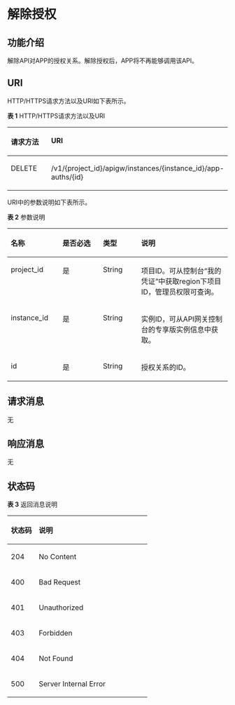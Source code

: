# 解除授权<a name="ZH-CN_TOPIC_0000001081976181"></a>

## 功能介绍<a name="zh-cn_topic_0225568846_section59173016"></a>

解除API对APP的授权关系。解除授权后，APP将不再能够调用该API。

## URI<a name="zh-cn_topic_0225568846_section62795097"></a>

HTTP/HTTPS请求方法以及URI如下表所示。

**表 1**  HTTP/HTTPS请求方法以及URI

<a name="zh-cn_topic_0225568846_table9779415"></a>
<table><thead align="left"><tr id="zh-cn_topic_0225568846_row3539980"><th class="cellrowborder" valign="top" width="20%" id="mcps1.2.3.1.1"><p id="zh-cn_topic_0225568846_p18302929"><a name="zh-cn_topic_0225568846_p18302929"></a><a name="zh-cn_topic_0225568846_p18302929"></a>请求方法</p>
</th>
<th class="cellrowborder" valign="top" width="80%" id="mcps1.2.3.1.2"><p id="zh-cn_topic_0225568846_p6142258"><a name="zh-cn_topic_0225568846_p6142258"></a><a name="zh-cn_topic_0225568846_p6142258"></a>URI</p>
</th>
</tr>
</thead>
<tbody><tr id="zh-cn_topic_0225568846_row27760921"><td class="cellrowborder" valign="top" width="20%" headers="mcps1.2.3.1.1 "><p id="zh-cn_topic_0225568846_p34042091"><a name="zh-cn_topic_0225568846_p34042091"></a><a name="zh-cn_topic_0225568846_p34042091"></a>DELETE</p>
</td>
<td class="cellrowborder" valign="top" width="80%" headers="mcps1.2.3.1.2 "><p id="zh-cn_topic_0225568846_p5946002"><a name="zh-cn_topic_0225568846_p5946002"></a><a name="zh-cn_topic_0225568846_p5946002"></a>/v1/{project_id}/apigw/instances/{instance_id}/app-auths/{id}</p>
</td>
</tr>
</tbody>
</table>

URI中的参数说明如下表所示。

**表 2**  参数说明

<a name="zh-cn_topic_0225568846_table11864182"></a>
<table><thead align="left"><tr id="zh-cn_topic_0225568846_row62649346"><th class="cellrowborder" valign="top" width="23.46765323467653%" id="mcps1.2.5.1.1"><p id="zh-cn_topic_0225568846_p41432236"><a name="zh-cn_topic_0225568846_p41432236"></a><a name="zh-cn_topic_0225568846_p41432236"></a>名称</p>
</th>
<th class="cellrowborder" valign="top" width="18.36816318368163%" id="mcps1.2.5.1.2"><p id="zh-cn_topic_0225568846_p567938"><a name="zh-cn_topic_0225568846_p567938"></a><a name="zh-cn_topic_0225568846_p567938"></a>是否必选</p>
</th>
<th class="cellrowborder" valign="top" width="17.348265173482652%" id="mcps1.2.5.1.3"><p id="zh-cn_topic_0225568846_p46003054"><a name="zh-cn_topic_0225568846_p46003054"></a><a name="zh-cn_topic_0225568846_p46003054"></a>类型</p>
</th>
<th class="cellrowborder" valign="top" width="40.815918408159185%" id="mcps1.2.5.1.4"><p id="zh-cn_topic_0225568846_p35259861"><a name="zh-cn_topic_0225568846_p35259861"></a><a name="zh-cn_topic_0225568846_p35259861"></a>说明</p>
</th>
</tr>
</thead>
<tbody><tr id="zh-cn_topic_0225568846_row6768314473"><td class="cellrowborder" valign="top" width="23.46765323467653%" headers="mcps1.2.5.1.1 "><p id="zh-cn_topic_0225568846_p55878963"><a name="zh-cn_topic_0225568846_p55878963"></a><a name="zh-cn_topic_0225568846_p55878963"></a>project_id</p>
</td>
<td class="cellrowborder" valign="top" width="18.36816318368163%" headers="mcps1.2.5.1.2 "><p id="zh-cn_topic_0225568846_p29902160"><a name="zh-cn_topic_0225568846_p29902160"></a><a name="zh-cn_topic_0225568846_p29902160"></a>是</p>
</td>
<td class="cellrowborder" valign="top" width="17.348265173482652%" headers="mcps1.2.5.1.3 "><p id="zh-cn_topic_0225568846_p6155914"><a name="zh-cn_topic_0225568846_p6155914"></a><a name="zh-cn_topic_0225568846_p6155914"></a>String</p>
</td>
<td class="cellrowborder" valign="top" width="40.815918408159185%" headers="mcps1.2.5.1.4 "><p id="zh-cn_topic_0225568846_p28867016"><a name="zh-cn_topic_0225568846_p28867016"></a><a name="zh-cn_topic_0225568846_p28867016"></a>项目ID。可从控制台“我的凭证”中获取region下项目ID，管理员权限可查询。</p>
</td>
</tr>
<tr id="zh-cn_topic_0225568846_row176084118476"><td class="cellrowborder" valign="top" width="23.46765323467653%" headers="mcps1.2.5.1.1 "><p id="zh-cn_topic_0225568846_p1780913159538"><a name="zh-cn_topic_0225568846_p1780913159538"></a><a name="zh-cn_topic_0225568846_p1780913159538"></a>instance_id</p>
</td>
<td class="cellrowborder" valign="top" width="18.36816318368163%" headers="mcps1.2.5.1.2 "><p id="zh-cn_topic_0225568846_p9809215115310"><a name="zh-cn_topic_0225568846_p9809215115310"></a><a name="zh-cn_topic_0225568846_p9809215115310"></a>是</p>
</td>
<td class="cellrowborder" valign="top" width="17.348265173482652%" headers="mcps1.2.5.1.3 "><p id="zh-cn_topic_0225568846_p1280914152538"><a name="zh-cn_topic_0225568846_p1280914152538"></a><a name="zh-cn_topic_0225568846_p1280914152538"></a>String</p>
</td>
<td class="cellrowborder" valign="top" width="40.815918408159185%" headers="mcps1.2.5.1.4 "><p id="zh-cn_topic_0225568846_p1880914157537"><a name="zh-cn_topic_0225568846_p1880914157537"></a><a name="zh-cn_topic_0225568846_p1880914157537"></a>实例ID，可从API网关控制台的专享版实例信息中获取。</p>
</td>
</tr>
<tr id="zh-cn_topic_0225568846_row37476513"><td class="cellrowborder" valign="top" width="23.46765323467653%" headers="mcps1.2.5.1.1 "><p id="zh-cn_topic_0225568846_p15698746"><a name="zh-cn_topic_0225568846_p15698746"></a><a name="zh-cn_topic_0225568846_p15698746"></a>id</p>
</td>
<td class="cellrowborder" valign="top" width="18.36816318368163%" headers="mcps1.2.5.1.2 "><p id="zh-cn_topic_0225568846_p63638919"><a name="zh-cn_topic_0225568846_p63638919"></a><a name="zh-cn_topic_0225568846_p63638919"></a>是</p>
</td>
<td class="cellrowborder" valign="top" width="17.348265173482652%" headers="mcps1.2.5.1.3 "><p id="zh-cn_topic_0225568846_p54478833"><a name="zh-cn_topic_0225568846_p54478833"></a><a name="zh-cn_topic_0225568846_p54478833"></a>String</p>
</td>
<td class="cellrowborder" valign="top" width="40.815918408159185%" headers="mcps1.2.5.1.4 "><p id="zh-cn_topic_0225568846_p50709343"><a name="zh-cn_topic_0225568846_p50709343"></a><a name="zh-cn_topic_0225568846_p50709343"></a>授权关系的ID。</p>
</td>
</tr>
</tbody>
</table>

## 请求消息<a name="zh-cn_topic_0225568846_section28284964"></a>

无

## 响应消息<a name="zh-cn_topic_0225568846_section9380773"></a>

无

## 状态码<a name="zh-cn_topic_0225568846_section53238091"></a>

**表 3**  返回消息说明

<a name="zh-cn_topic_0225568846_table45364073"></a>
<table><thead align="left"><tr id="zh-cn_topic_0225568846_row52860430"><th class="cellrowborder" valign="top" width="20%" id="mcps1.2.3.1.1"><p id="zh-cn_topic_0225568846_p53836432"><a name="zh-cn_topic_0225568846_p53836432"></a><a name="zh-cn_topic_0225568846_p53836432"></a>状态码</p>
</th>
<th class="cellrowborder" valign="top" width="80%" id="mcps1.2.3.1.2"><p id="zh-cn_topic_0225568846_p65783722"><a name="zh-cn_topic_0225568846_p65783722"></a><a name="zh-cn_topic_0225568846_p65783722"></a>说明</p>
</th>
</tr>
</thead>
<tbody><tr id="zh-cn_topic_0225568846_row26881285"><td class="cellrowborder" valign="top" width="20%" headers="mcps1.2.3.1.1 "><p id="zh-cn_topic_0225568846_p29900489"><a name="zh-cn_topic_0225568846_p29900489"></a><a name="zh-cn_topic_0225568846_p29900489"></a>204</p>
</td>
<td class="cellrowborder" valign="top" width="80%" headers="mcps1.2.3.1.2 "><p id="zh-cn_topic_0225568846_p6020508"><a name="zh-cn_topic_0225568846_p6020508"></a><a name="zh-cn_topic_0225568846_p6020508"></a>No Content</p>
</td>
</tr>
<tr id="zh-cn_topic_0225568846_row54184580"><td class="cellrowborder" valign="top" width="20%" headers="mcps1.2.3.1.1 "><p id="zh-cn_topic_0225568846_p26874868"><a name="zh-cn_topic_0225568846_p26874868"></a><a name="zh-cn_topic_0225568846_p26874868"></a>400</p>
</td>
<td class="cellrowborder" valign="top" width="80%" headers="mcps1.2.3.1.2 "><p id="zh-cn_topic_0225568846_p29380680"><a name="zh-cn_topic_0225568846_p29380680"></a><a name="zh-cn_topic_0225568846_p29380680"></a>Bad Request</p>
</td>
</tr>
<tr id="zh-cn_topic_0225568846_row63099531"><td class="cellrowborder" valign="top" width="20%" headers="mcps1.2.3.1.1 "><p id="zh-cn_topic_0225568846_p10788401"><a name="zh-cn_topic_0225568846_p10788401"></a><a name="zh-cn_topic_0225568846_p10788401"></a>401</p>
</td>
<td class="cellrowborder" valign="top" width="80%" headers="mcps1.2.3.1.2 "><p id="zh-cn_topic_0225568846_p1445295"><a name="zh-cn_topic_0225568846_p1445295"></a><a name="zh-cn_topic_0225568846_p1445295"></a>Unauthorized</p>
</td>
</tr>
<tr id="zh-cn_topic_0225568846_row13007663"><td class="cellrowborder" valign="top" width="20%" headers="mcps1.2.3.1.1 "><p id="zh-cn_topic_0225568846_p46987814"><a name="zh-cn_topic_0225568846_p46987814"></a><a name="zh-cn_topic_0225568846_p46987814"></a>403</p>
</td>
<td class="cellrowborder" valign="top" width="80%" headers="mcps1.2.3.1.2 "><p id="zh-cn_topic_0225568846_p47916552"><a name="zh-cn_topic_0225568846_p47916552"></a><a name="zh-cn_topic_0225568846_p47916552"></a>Forbidden</p>
</td>
</tr>
<tr id="zh-cn_topic_0225568846_row28595790"><td class="cellrowborder" valign="top" width="20%" headers="mcps1.2.3.1.1 "><p id="zh-cn_topic_0225568846_p34557630"><a name="zh-cn_topic_0225568846_p34557630"></a><a name="zh-cn_topic_0225568846_p34557630"></a>404</p>
</td>
<td class="cellrowborder" valign="top" width="80%" headers="mcps1.2.3.1.2 "><p id="zh-cn_topic_0225568846_p47704655"><a name="zh-cn_topic_0225568846_p47704655"></a><a name="zh-cn_topic_0225568846_p47704655"></a>Not Found</p>
</td>
</tr>
<tr id="zh-cn_topic_0225568846_row26688715"><td class="cellrowborder" valign="top" width="20%" headers="mcps1.2.3.1.1 "><p id="zh-cn_topic_0225568846_p14302320"><a name="zh-cn_topic_0225568846_p14302320"></a><a name="zh-cn_topic_0225568846_p14302320"></a>500</p>
</td>
<td class="cellrowborder" valign="top" width="80%" headers="mcps1.2.3.1.2 "><p id="zh-cn_topic_0225568846_p14947689"><a name="zh-cn_topic_0225568846_p14947689"></a><a name="zh-cn_topic_0225568846_p14947689"></a>Server Internal Error</p>
</td>
</tr>
</tbody>
</table>

